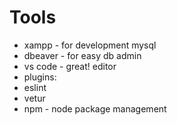 

# Tools

* xampp - for development mysql
* dbeaver - for easy db admin
* vs code - great! editor
 * plugins:
  * eslint
  * vetur
* npm - node package management 
